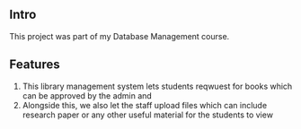 ## Intro 
This project was part of my Database Management course. 

## Features
1. This library management system lets students reqwuest for books which can be approved by the admin and
2. Alongside this, we also let the staff upload files which can include research paper or any other useful material for the students to view  
